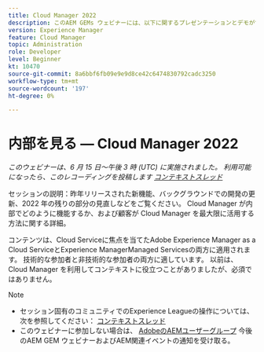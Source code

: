 ```yaml
---
title: Cloud Manager 2022
description: このAEM GEMs ウェビナーには、以下に関するプレゼンテーションとデモが含まれます。昨年リリースされた新機能の参照、背景の更新… （説明は 60～160 文字にする必要があります）
version: Experience Manager
feature: Cloud Manager
topic: Administration
role: Developer
level: Beginner
kt: 10470
source-git-commit: 8a6bbf6fb09e9e9d8ce42c6474830792cadc3250
workflow-type: tm+mt
source-wordcount: '197'
ht-degree: 0%

---
```



# 内部を見る — Cloud Manager 2022

*このウェビナーは、6 月 15 日～午後 3 時 (UTC) に実施されました。 利用可能になったら、このレコーディングを投稿します [コンテキストスレッド](https://adobe.ly/3O0rdzd)*

セッションの説明：昨年リリースされた新機能、バックグラウンドでの開発の更新、2022 年の残りの部分の見直しなどをご覧ください。 Cloud Manager が内部でどのように機能するか、および顧客が Cloud Manager を最大限に活用する方法に関する詳細。  

コンテンツは、Cloud Serviceに焦点を当てたAdobe Experience Manager as a Cloud ServiceとExperience ManagerManaged Servicesの両方に適用されます。 技術的な参加者と非技術的な参加者の両方に適しています。 以前は、Cloud Manager を利用してコンテキストに役立つことがありましたが、必須ではありません。

>[!NOTE]
>
>* セッション固有のコミュニティでのExperience Leagueの操作については、次を参照してください： [コンテキストスレッド](https://adobe.ly/3O0rdzd)
>* このウェビナーに参加しない場合は、 [AdobeのAEMユーザーグループ](https://aem-augs.adobe.com/) 今後のAEM GEM ウェビナーおよびAEM関連イベントの通知を受け取る。

